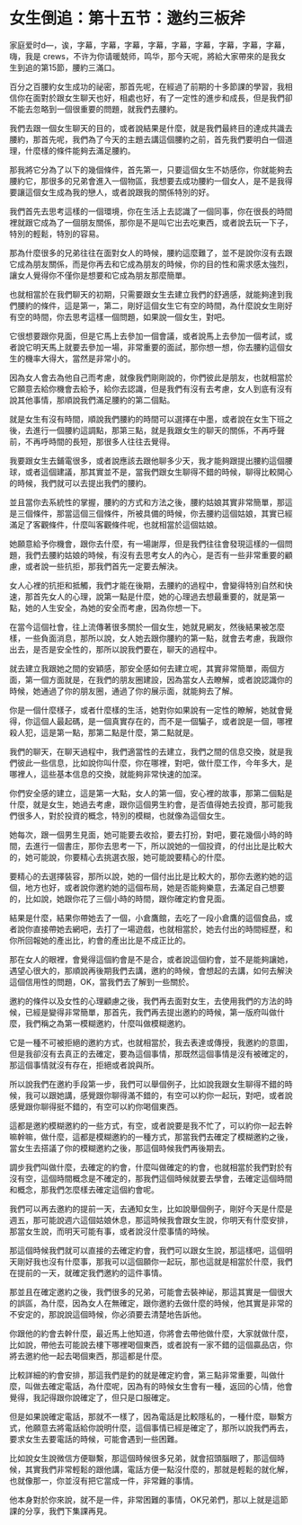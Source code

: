 # 女生倒追：第十五节：邀约三板斧

家庭爱时d—，诶，字幕，字幕，字幕，字幕，字幕，字幕，字幕，字幕，字幕，嗨，我是 crews，不许为你请暖兢师，鸣华，那今天呢，將給大家帶來的是我女生到追的第15節，腰約三滿口。

百分之百腰約女生成功的祕密，那首先呢，在經過了前期的十多節課的學習，我相信你在面對於跟女生聊天也好，相處也好，有了一定性的進步和成長，但是我們卻不能去忽略到一個很重要的問題，就我們去腰約。

我們去跟一個女生聊天的目的，或者說結果是什麼，就是我們最終目的達成共識去腰約，那首先呢，我們為了今天的主題去講這個腰約之前，首先我們要明白一個道理，什麼樣的條件能夠去滿足腰約。

那我將它分為了以下的幾個條件，首先第一，只要這個女生不妨感你，你就能夠去腰約它，那很多的兄弟會進入一個物區，我想要去成功腰約一個女人，是不是我得要讓這個女生成為我的戀人，或者說跟我的關係特別的好。

我們首先去思考這樣的一個環境，你在生活上去認識了一個同事，你在很長的時間裡就跟它成為了一個朋友關係，那你是不是叫它出去吃東西，或者說去玩一下子，特別的輕鬆，特別的容易。

那為什麼很多的兄弟往往在面對女人的時候，腰約這麼難了，並不是說你沒有去跟它成為朋友關係，而是你再去和它成為朋友的時候，你的目的性和需求感太強烈，讓女人覺得你不僅你是想要和它成為朋友那麼簡單。

也就相當於在我們聊天的初期，只需要跟女生去建立我們的舒適感，就能夠達到我們腰約的條件，這是第一，第二，剛好這個女生它有空的時間，為什麼說女生剛好有空的時間，你去思考這樣一個問題，如果說一個女生，對吧。

它很想要跟你見面，但是它馬上去參加一個會議，或者說馬上去參加一個考試，或者說它明天馬上就要去參加一場，非常重要的面試，那你想一想，你去腰約這個女生的機率大得大，當然是非常小的。

因為女人會去為他自己而考慮，就像我們剛剛說的，你們彼此是朋友，也就相當於它願意去給你機會去給予，給你去認識，但是我們有沒有去考慮，女人到底有沒有說其他事情，那順說我們滿足腰約的第二個點。

就是女生有沒有時間，順說我們腰約的時間可以選擇在中墨，或者說在女生下班之後，去進行一個腰約這調點，那第三點，就是我跟女生的聊天的關係，不再呼聲前，不再呼時間的長短，那很多人往往去覺得。

我要跟女生去鋪電很多，或者說應該去跟他聊多少天，我才能夠跟提出腰約這個腰球，或者這個建議，那其實並不是，當我們跟女生聊得不錯的時候，聊得比較開心的時候，我們就可以去提出我們的腰約。

並且當你去系統性的掌握，腰約的方式和方法之後，腰約姑娘其實非常簡單，那這是三個條件，那當這個三個條件，所被具備的時候，你去腰約這個姑娘，其實已經滿足了客觀條件，什麼叫客觀條件呢，也就相當於這個姑娘。

她願意給予你機會，跟你去什麼，有一場謝厚，但是我們往往會發現這樣的一個問題，我們去腰約姑娘的時候，有沒有去思考女人的內心，是否有一些非常重要的顧慮，或者說一些抗拒，那我們首先一定要去解決。

女人心裡的抗拒和抵觸，我們才能在後期，去腰約的過程中，會變得特別自然和快速，那首先女人的心理，說第一點是什麼，她的心理過去想最重要的，就是第一點，她的人生安全，為她的安全而考慮，因為你想一下。

在當今這個社會，往上流傳著很多關於一個女生，她就見網友，然後結果被怎麼樣，一些負面消息，那所以說，女人她去跟你腰約的第一點，就會去考慮，我跟你出去，是否是安全性的，那所以說我們要在，聊天的過程中。

就去建立我跟她之間的安穎感，那安全感如何去建立呢，其實非常簡單，兩個方面，第一個方面就是，在我們的朋友圈建設，因為當女人去瞭解，或者說認識你的時候，她通過了你的朋友圈，通過了你的展示面，就能夠去了解。

你是一個什麼樣子，或者什麼樣的生活，她對你如果說有一定性的瞭解，她就會覺得，你這個人最起碼，是一個真實存在的，而不是一個騙子，或者說是一個，哪裡殺人犯，這是第一點，那第二點是什麼，第二點就是。

我們的聊天，在聊天過程中，我們適當性的去建立，我們之間的信息交換，就是我們彼此一些信息，比如說你叫什麼，你在哪裡，對吧，做什麼工作，今年多大，是哪裡人，這些基本信息的交換，就能夠非常快速的加深。

你們安全感的建立，這是第一大點，女人的第一個，安心裡的故事，那第二個點是什麼，就是女生，她過去考慮，跟你這個男生約會，是否值得她去投資，那可能我們很多人，對於投資的概念，特別的模糊，也就像為這個女生。

她每次，跟一個男生見面，她可能要去收拾，要去打扮，對吧，要花幾個小時的時間，去進行一個書庄，那你去思考一下，所以說她的一個投資，的付出比是比較大的，她可能說，你要精心去挑選衣服，她可能說要精心的什麼。

要精心的去選擇裝容，那所以說，她的一個付出比是比較大的，那你去邀約她的這個，地方也好，或者說你邀約她的這個布局，她是否能夠樂意，去滿足自己想要的，比如說，她跟你花了三個小時的時間，跟你確定約會見面。

結果是什麼，結果你帶她去了一個，小倉鷹館，去吃了一段小倉鷹的這個食品，或者說你直接帶她去網吧，去打了一場遊戲，也就相當於，她去付出的時間經歷，和你所回報她的產出比，約會的產出比是不成正比的。

那在女人的眼裡，會覺得這個約會是不是合，或者說這個約會，並不是能夠讓她，遇望心很大的，那順說再後期我們去講，邀約的時候，會想起的去講，如何去解決這個信用性的問題，OK，當我們去了解到一些關於。

邀約的條件以及女性的心理顧慮之後，我們再去面對女生，去使用我們的方法的時候，已經是變得非常簡單，那首先，我們再去提出邀約的時候，第一版府叫做什麼，我們稱之為第一模糊邀約，什麼叫做模糊邀約。

它是一種不可被拒絕的邀約方式，也就相當於，我去表達或傳授，我邀約的意圖，但是我卻沒有去真正的去確定，要為這個事情，那既然這個事情是沒有被確定的，那這個事情就沒有存在，拒絕或者說與所。

所以說我們在邀約手段第一步，我們可以舉個例子，比如說我跟女生聊得不錯的時候，我可以跟她講，感覺跟你聊得滿不錯的，有空可以約你一起玩，對吧，或者說感覺跟你聊得挺不錯的，有空可以約你喝個東西。

這都是邀約模糊邀約的一些方式，有空，或者說要是我不忙了，可以約你一起去幹嘛幹嘛，做什麼，這都是模糊邀約的一種方式，那當我們去確定了模糊邀約之後，當女生去搭議了你的模糊邀約之後，那這個時候我們再後期去。

調步我們叫做什麼，去確定的約會，什麼叫做確定的約會，也就相當於我們對於有沒有空，這個時間概念是不確定的，那我們這個時候就要去學會，去確定這個時間和概念，那我們怎麼樣去確定這個約會呢。

我們可以再去邀約的提前一天，去通知女生，比如說舉個例子，剛好今天是什麼是週五，那可能說週六這個姑娘休息，那這時候我會跟女生說，你明天有什麼安排，那當女生說，而明天可能有事，或者說沒什麼事情的時候。

那這個時候我們就可以直接的去確定約會，我們可以跟女生說，那這樣吧，這個明天剛好我也沒有什麼事，那我可以這個願你一起玩，那也這就是相當於什麼，我們在提前的一天，就確定我們邀約的這件事情。

那並且在確定邀約之後，我們很多的兄弟，可能會去裝神祕，那這其實是一個很大的誤區，為什麼，因為女人在無確定，跟你邀約去做什麼的時候，他其實是非常的不安定的，那說說這個時候，你必須要去清楚地告訴他。

你跟他的約會去幹什麼，最近馬上他知道，你將會去帶他做什麼，大家就做什麼，比如說，帶他去可能說去樓下哪裡喝個東西，或者說有一家不錯的這個贏品店，你將去邀約他一起去喝個東西，那這都是什麼。

比較詳細的約會安排，那這我們是釣的就是確定約會，第三點非常重要，叫做什麼，叫做去確定電話，為什麼呢，因為有的時候女生會有一種，返回的心情，他會覺得，我記得跟你說確定了，但只是口服確定。

但是如果說確定電話，那就不一樣了，因為電話是比較隱私的，一種什麼，聯繫方式，他願意去將電話給你說明什麼，這個事情已經是確定了，那所以說我們再去，要求女生去要電話的時候，可能會遇到一些困難。

比如說女生說微信方便聯繫，那這個時候很多兄弟，就會招頭腦眼了，那這個時候，其實我們非常輕鬆的跟他講，電話方便一點沒什麼的，那就是輕鬆的就化解，也就像那一，你並沒有把它當成一件，非常難的事情。

他本身對於你來說，就不是一件，非常困難的事情，OK兄弟們，那以上就是這節課的分享，我們下集課再見。